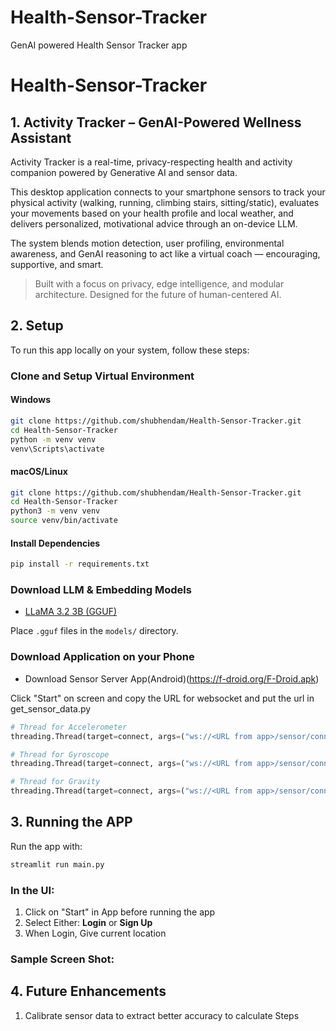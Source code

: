 # Health-Sensor-Tracker
GenAI powered Health Sensor Tracker app

# Health-Sensor-Tracker

## 1. Activity Tracker – GenAI-Powered Wellness Assistant

Activity Tracker is a real-time, privacy-respecting health and activity companion powered by Generative AI and sensor data.

This desktop application connects to your smartphone sensors to track your physical activity (walking, running, climbing stairs, sitting/static), evaluates your movements based on your health profile and local weather, and delivers personalized, motivational advice through an on-device LLM.

The system blends motion detection, user profiling, environmental awareness, and GenAI reasoning to act like a virtual coach — encouraging, supportive, and smart.

> Built with a focus on privacy, edge intelligence, and modular architecture. Designed for the future of human-centered AI.



## 2. Setup

To run this app locally on your system, follow these steps:

### Clone and Setup Virtual Environment

#### Windows
```bash
git clone https://github.com/shubhendam/Health-Sensor-Tracker.git
cd Health-Sensor-Tracker
python -m venv venv
venv\Scripts\activate
```

#### macOS/Linux
```bash
git clone https://github.com/shubhendam/Health-Sensor-Tracker.git
cd Health-Sensor-Tracker
python3 -m venv venv
source venv/bin/activate
```

#### Install Dependencies
```bash
pip install -r requirements.txt
```

### Download LLM & Embedding Models

- [LLaMA 3.2 3B (GGUF)](https://huggingface.co/bartowski/Llama-3.2-3B-Instruct-GGUF/resolve/main/Llama-3.2-3B-Instruct-Q4_K_M.gguf?download=true)  


Place `.gguf` files in the `models/` directory.

### Download Application on your Phone 

- Download Sensor Server App(Android)(https://f-droid.org/F-Droid.apk)

Click "Start" on screen and copy the URL for websocket and put the url in get_sensor_data.py
```python
# Thread for Accelerometer
threading.Thread(target=connect, args=("ws://<URL from app>/sensor/connect?type=android.sensor.accelerometer", on_message_accel)).start()

# Thread for Gyroscope
threading.Thread(target=connect, args=("ws://<URL from app>/sensor/connect?type=android.sensor.gyroscope", on_message_gyro)).start()

# Thread for Gravity
threading.Thread(target=connect, args=("ws://<URL from app>/sensor/connect?type=android.sensor.gravity", on_message_gravity)).start()
   ```

## 3. Running the APP

Run the app with:

```bash
streamlit run main.py
```
### In the UI: 

1. Click on "Start" in App before running the app
2. Select Either: **Login** or **Sign Up**
3. When Login, Give current location


### Sample Screen Shot:


## 4. Future Enhancements
1. Calibrate sensor data to extract better accuracy to calculate Steps

